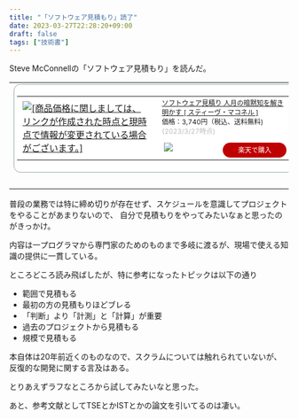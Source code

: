 ```yaml
---
title: "「ソフトウェア見積もり」読了"
date: 2023-03-27T22:28:20+09:00
draft: false
tags: ["技術書"]
---
```


Steve McConnellの「ソフトウェア見積もり」を読んだ。

<table border="0" cellpadding="0" cellspacing="0"><tr><td><div style="border:1px solid #95a5a6;border-radius:.75rem;background-color:#FFFFFF;width:504px;margin:0px;padding:5px;text-align:center;overflow:hidden;"><table><tr><td style="width:240px"><a href="https://hb.afl.rakuten.co.jp/ichiba/2c4e7c40.9ea290f6.2c4e7c41.04aec2a1/?pc=https%3A%2F%2Fitem.rakuten.co.jp%2Fbook%2F4149660%2F&link_type=picttext&ut=eyJwYWdlIjoiaXRlbSIsInR5cGUiOiJwaWN0dGV4dCIsInNpemUiOiIyNDB4MjQwIiwibmFtIjoxLCJuYW1wIjoicmlnaHQiLCJjb20iOjEsImNvbXAiOiJkb3duIiwicHJpY2UiOjEsImJvciI6MSwiY29sIjoxLCJiYnRuIjoxLCJwcm9kIjowLCJhbXAiOmZhbHNlfQ%3D%3D" target="_blank" rel="nofollow sponsored noopener" style="word-wrap:break-word;"  ><img src="https://hbb.afl.rakuten.co.jp/hgb/2c4e7c40.9ea290f6.2c4e7c41.04aec2a1/?me_id=1213310&item_id=11917813&pc=https%3A%2F%2Fthumbnail.image.rakuten.co.jp%2F%400_mall%2Fbook%2Fcabinet%2F8910%2F89100522.jpg%3F_ex%3D240x240&s=240x240&t=picttext" border="0" style="margin:2px" alt="[商品価格に関しましては、リンクが作成された時点と現時点で情報が変更されている場合がございます。]" title="[商品価格に関しましては、リンクが作成された時点と現時点で情報が変更されている場合がございます。]"></a></td><td style="vertical-align:top;width:248px;"><p style="font-size:12px;line-height:1.4em;text-align:left;margin:0px;padding:2px 6px;word-wrap:break-word"><a href="https://hb.afl.rakuten.co.jp/ichiba/2c4e7c40.9ea290f6.2c4e7c41.04aec2a1/?pc=https%3A%2F%2Fitem.rakuten.co.jp%2Fbook%2F4149660%2F&link_type=picttext&ut=eyJwYWdlIjoiaXRlbSIsInR5cGUiOiJwaWN0dGV4dCIsInNpemUiOiIyNDB4MjQwIiwibmFtIjoxLCJuYW1wIjoicmlnaHQiLCJjb20iOjEsImNvbXAiOiJkb3duIiwicHJpY2UiOjEsImJvciI6MSwiY29sIjoxLCJiYnRuIjoxLCJwcm9kIjowLCJhbXAiOmZhbHNlfQ%3D%3D" target="_blank" rel="nofollow sponsored noopener" style="word-wrap:break-word;"  >ソフトウェア見積り 人月の暗黙知を解き明かす [ スティーヴ・マコネル ]</a><br><span >価格：3,740円（税込、送料無料)</span> <span style="color:#BBB">(2023/3/27時点)</span></p><div style="margin:10px;"><a href="https://hb.afl.rakuten.co.jp/ichiba/2c4e7c40.9ea290f6.2c4e7c41.04aec2a1/?pc=https%3A%2F%2Fitem.rakuten.co.jp%2Fbook%2F4149660%2F&link_type=picttext&ut=eyJwYWdlIjoiaXRlbSIsInR5cGUiOiJwaWN0dGV4dCIsInNpemUiOiIyNDB4MjQwIiwibmFtIjoxLCJuYW1wIjoicmlnaHQiLCJjb20iOjEsImNvbXAiOiJkb3duIiwicHJpY2UiOjEsImJvciI6MSwiY29sIjoxLCJiYnRuIjoxLCJwcm9kIjowLCJhbXAiOmZhbHNlfQ%3D%3D" target="_blank" rel="nofollow sponsored noopener" style="word-wrap:break-word;"  ><img src="https://static.affiliate.rakuten.co.jp/makelink/rl.svg" style="float:left;max-height:27px;width:auto;margin-top:0"></a><a href="https://hb.afl.rakuten.co.jp/ichiba/2c4e7c40.9ea290f6.2c4e7c41.04aec2a1/?pc=https%3A%2F%2Fitem.rakuten.co.jp%2Fbook%2F4149660%2F%3Fscid%3Daf_pc_bbtn&link_type=picttext&ut=eyJwYWdlIjoiaXRlbSIsInR5cGUiOiJwaWN0dGV4dCIsInNpemUiOiIyNDB4MjQwIiwibmFtIjoxLCJuYW1wIjoicmlnaHQiLCJjb20iOjEsImNvbXAiOiJkb3duIiwicHJpY2UiOjEsImJvciI6MSwiY29sIjoxLCJiYnRuIjoxLCJwcm9kIjowLCJhbXAiOmZhbHNlfQ==" target="_blank" rel="nofollow sponsored noopener" style="word-wrap:break-word;"  ><div style="float:right;width:41%;height:27px;background-color:#bf0000;color:#fff!important;font-size:12px;font-weight:500;line-height:27px;margin-left:1px;padding: 0 12px;border-radius:16px;cursor:pointer;text-align:center;">楽天で購入</div></a></div></td></tr></table></div><br><p style="color:#000000;font-size:12px;line-height:1.4em;margin:5px;word-wrap:break-word"></p></td></tr></table>

普段の業務では特に締め切りが存在せず、スケジュールを意識してプロジェクトをやることがあまりないので、
自分で見積もりをやってみたいなぁと思ったのがきっかけ。

内容は一プログラマから専門家のためのものまで多岐に渡るが、現場で使える知識の提供に一貫している。

ところどころ読み飛ばしたが、特に参考になったトピックは以下の通り

- 範囲で見積もる
- 最初の方の見積もりほどブレる
- 「判断」より「計測」と「計算」が重要
- 過去のプロジェクトから見積もる
- 規模で見積もる

本自体は20年前近くのものなので、スクラムについては触れられていないが、反復的な開発に関する言及はある。

とりあえずラフなところから試してみたいなと思った。

あと、参考文献としてTSEとかISTとかの論文を引いてるのは凄い。
